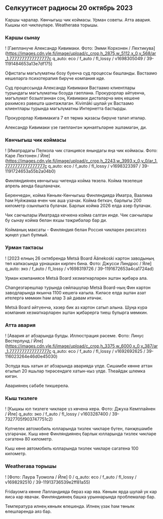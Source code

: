 ## Селкуутисет радиосы 20 октябрь 2023

Каршы чаралар. Көнчыгыш чик коймасы. Урман советы. Атта авария. Кышкы юл чикләүләре. Weatherава торышы.

### Каршы сынау

! [Гаепләнүче Александр Кивимаки. Фото: Эмми Корхонен / Лехтикува] (https://images.cdn.yle.fi/image/upload/c_crop,h_2875,w_5112,x_0,y_568/ar_1.7777777777777777c q_auto: eco / f_auto / fl_lossy / v1698305049 / 39-1191484653a13e7df175)

Офистагы мәгълүматны бозу буенча суд процессы башланды. Вастаамо кешеләргә психотерапия бирүче компания иде.

Суд процессында Александр Кивимаки Вастаамо клиентлары турындагы мәгълүматны бозуда гаепләнә. Прокурорлар әйтүенчә, мәгълүмат бозылганнан соң, Кивимаки дистәләрчә мең кешене рәхимсез рәвештә шантажлаган. Kivimäki шулай ук Вастаамо клиентлары турында мәгълүматны Интернетта бастырды.

Прокурорлар Кивимакига 7 ел төрмә җәзасы бирүне таләп итәләр.

Александр Кивимаки үзе гаепләнгән җинаятьләрне эшләмәгән, ди.

### Көнчыгыш чик коймасы

! [Иматрадагы Пелкола чик станциясе янындагы яңа чик коймасы. Фото: Каре Лехтонен / Йле] (https://images.cdn.yle.fi/image/upload/c_crop,h_2243,w_3993,x_0,y_0/ar_1.7777777777777777c q_auto: eco / f_auto / fl_lossy / v1698323397 / 39-1191724653a55b2a04b0)

Финляндиянең көнчыгыш чигендә койма төзелә. Койма төзелеше апрель аенда башланачак.

Беренчедән, койма Көньяк-Көнчыгыш Финляндиядә Иматра, Ваалима һәм Нуйжамаа өчен чик аша узачак. Койма беткәч, барлыгы 200 километр озынлыкта булачак. Барлык койма 2026 елда әзер булачак.

Чик сакчылары Иматрада кечкенә койма салган инде. Чик сакчылары бу сынау койма белән яхшы тәҗрибәләр бар ди.

Койманың максаты - Финляндия белән Россия чикләрен рөхсәтсез җиңел узып булмый.

### Урман тактасы

! [2023 елның 26 октябрендә Metsä Board Äänekoski картон заводының төп капкасында урнашкан кирпеч бина. Фото: Джусси Линдрос / Яле] q_auto: эко / f_auto / fl_lossy / v1698319726 / 39-1191672653a4ca1724ad)

Урман компаниясе Metsä Board хезмәткәрләрен эштән җибәрә ала.

Changeзгәрешләр турында сөйләшүләр Metsä Board-ның Фин картон заводларында якынча 1100 кешегә кагыла. Киләсе елда эштән азат ителергә мөмкин һәм алар 3 ай дәвам итәчәк.

Metsä Board әйтүенчә, хәзер бик аз картон сатып алына. Шуңа күрә компания хезмәткәрләрен эштән җибәрергә тиеш булырга мөмкин.

### Атта авария

! [Авария ат абзарында булды. Иллюстрация рәсеме. Фото: Линус Вестерлунд / Йле] (https://images.cdn.yle.fi/image/upload/c_crop,h_3375,w_6000,x_0,y_387/ar_1.7777777777777777c q_auto: eco / f_auto / fl_lossy / v1692692625 / 39-116023264e46d0e45030)

Эспуда яшь хатын ат абзарында авариядә үлде. Сишәмбе көнне аттан егылып 20 яшьләр тирәсендәге хатын-кыз үлде. Theайдак шлемка кигән.

Авариянең сәбәбе тикшерелә.

### Кыш тизлеге

! [Кышкы юл тизлеге чикләре үз көченә керә. Фото: Джуха Кемппайнен / Йле] q_auto: эко / f_auto / fl_lossy / v1603287400 / 39-7327705f903747751c2)

Күпчелек автомобиль юлларында тизлек чикләре бүген, пәнҗешәмбе үзгәрәчәк. Кыш көне Финляндиянең барлык юлларында тизлек чикләре сәгатенә 80 километр.

Кыш көне автомобиль юлларында тизлек чикләре сәгатенә 100 километр.

### Weatherава торышы

! [Фото: Лаура Туомола / Йле] 0 / q_auto: eco / f_auto / fl_lossy / v1698292510 / 39-11913736539e2ff81a55)

Fridayомга көнне Лапландиядә бераз кар ява. Көньяк ярда шулай ук кар яисә кар явачак. Финляндиянең башка урыннарында проблемалар бар.

Температура илнең көньяк өлешендә. Илнең үзәк һәм төньяк өлешләрендә аяз бар.